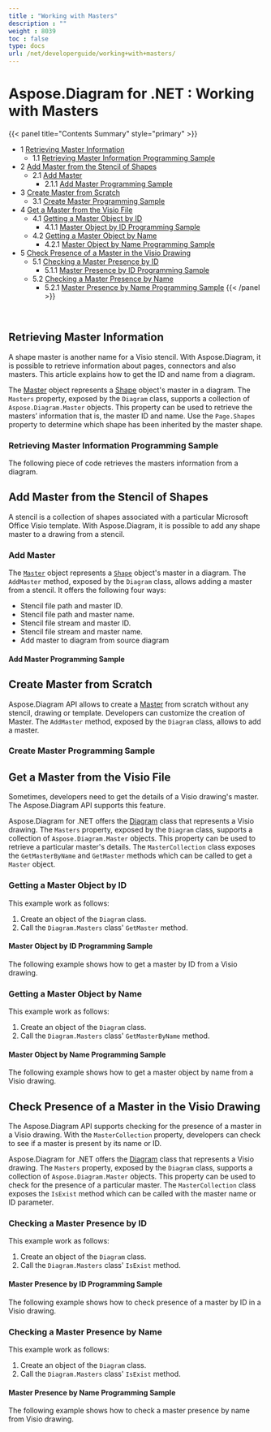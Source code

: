 ```yaml
---
title : "Working with Masters" 
description : "" 
weight : 8039 
toc : false
type: docs
url: /net/developerguide/working+with+masters/
---
```


# Aspose.Diagram for .NET : Working with Masters


{{< panel title="Contents Summary" style="primary" >}}
*   1 [Retrieving Master Information](#retrieving-master-information)
    *   1.1 [Retrieving Master Information Programming Sample](#retrieving-master-information-programming-sample)
*   2 [Add Master from the Stencil of Shapes](#add-master-from-the-stencil-of-shapes)
    *   2.1 [Add Master](#add-master)
        *   2.1.1 [Add Master Programming Sample](#add-master-programming-sample)
*   3 [Create Master from Scratch](#create-master-from-scratch)
    *   3.1 [Create Master Programming Sample](#create-master-programming-sample)
*   4 [Get a Master from the Visio File](#get-a-master-from-the-visio-file)
    *   4.1 [Getting a Master Object by ID](#getting-a-master-object-by-id)
        *   4.1.1 [Master Object by ID Programming Sample](#master-object-by-id-programming-sample)
    *   4.2 [Getting a Master Object by Name](#getting-a-master-object-by-name)
        *   4.2.1 [Master Object by Name Programming Sample](#master-object-by-name-programming-sample)
*   5 [Check Presence of a Master in the Visio Drawing](#check-presence-of-a-master-in-the-visio-drawing)
    *   5.1 [Checking a Master Presence by ID](#checking-a-master-presence-by-id)
        *   5.1.1 [Master Presence by ID Programming Sample](#master-presence-by-id-programming-sample)
    *   5.2 [Checking a Master Presence by Name](#checking-a-master-presence-by-name)
        *   5.2.1 [Master Presence by Name Programming Sample](#master-presence-by-name-programming-sample)
{{< /panel >}}
 

 

## Retrieving Master Information

A shape master is another name for a Visio stencil. With Aspose.Diagram, it is possible to retrieve information about pages, connectors and also masters. This article explains how to get the ID and name from a diagram.

The [Master](http://www.aspose.com/api/net/diagram/aspose.diagram/master) object represents a [Shape](http://www.aspose.com/api/net/diagram/aspose.diagram/shape) object's master in a diagram. The `Masters` property, exposed by the `Diagram` class, supports a collection of `Aspose.Diagram.Master` objects. This property can be used to retrieve the masters’ information that is, the master ID and name. Use the `Page.Shapes` property to determine which shape has been inherited by the master shape.

### Retrieving Master Information Programming Sample

The following piece of code retrieves the masters information from a diagram.

## Add Master from the Stencil of Shapes

A stencil is a collection of shapes associated with a particular Microsoft Office Visio template. With Aspose.Diagram, it is possible to add any shape master to a drawing from a stencil.

### Add Master

The [`Master`](http://www.aspose.com/api/net/diagram/aspose.diagram/master) object represents a [`Shape`](http://www.aspose.com/api/net/diagram/aspose.diagram/shape) object's master in a diagram. The `AddMaster` method, exposed by the `Diagram` class, allows adding a master from a stencil. It offers the following four ways:

*   Stencil file path and master ID.
*   Stencil file path and master name.
*   Stencil file stream and master ID.
*   Stencil file stream and master name.
*   Add master to diagram from source diagram

#### Add Master Programming Sample

## Create Master from Scratch

Aspose.Diagram API allows to create a [Master](http://www.aspose.com/api/net/diagram/aspose.diagram/master) from scratch without any stencil, drawing or template. Developers can customize the creation of Master. The `AddMaster` method, exposed by the `Diagram` class, allows to add a master.

### Create Master Programming Sample

## Get a Master from the Visio File

Sometimes, developers need to get the details of a Visio drawing's master. The Aspose.Diagram API supports this feature.

Aspose.Diagram for .NET offers the [Diagram](http://www.aspose.com/api/net/diagram/aspose.diagram/diagram) class that represents a Visio drawing. The `Masters` property, exposed by the `Diagram` class, supports a collection of `Aspose.Diagram.Master` objects. This property can be used to retrieve a particular master's details. The `MasterCollection` class exposes the `GetMasterByName` and `GetMaster` methods which can be called to get a `Master` object.

### Getting a Master Object by ID

This example work as follows:

1.  Create an object of the `Diagram` class.
2.  Call the `Diagram.Masters` class' `GetMaster` method.

#### Master Object by ID Programming Sample

The following example shows how to get a master by ID from a Visio drawing.

### Getting a Master Object by Name

This example work as follows:

1.  Create an object of the `Diagram` class.
2.  Call the `Diagram.Masters` class' `GetMasterByName` method.

#### Master Object by Name Programming Sample

The following example shows how to get a master object by name from a Visio drawing.

## Check Presence of a Master in the Visio Drawing

The Aspose.Diagram API supports checking for the presence of a master in a Visio drawing. With the `MasterCollection` property, developers can check to see if a master is present by its name or ID.

Aspose.Diagram for .NET offers the [Diagram](http://www.aspose.com/api/net/diagram/aspose.diagram/diagram) class that represents a Visio drawing. The `Masters` property, exposed by the `Diagram` class, supports a collection of `Aspose.Diagram.Master` objects. This property can be used to check for the presence of a particular master. The `MasterCollection` class exposes the `IsExist` method which can be called with the master name or ID parameter.

### Checking a Master Presence by ID

This example work as follows:

1.  Create an object of the `Diagram` class.
2.  Call the `Diagram.Masters` class' `IsExist` method.

#### Master Presence by ID Programming Sample

The following example shows how to check presence of a master by ID in a Visio drawing.

### Checking a Master Presence by Name

This example work as follows:

1.  Create an object of the `Diagram` class.
2.  Call the `Diagram.Masters` class' `IsExist` method.

#### Master Presence by Name Programming Sample

The following example shows how to check a master presence by name from Visio drawing.

